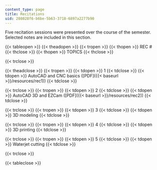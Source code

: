 ```yaml
---
content_type: page
title: Recitations
uid: 208028f6-b6be-5b63-3718-6897a2277b90
---
```


Five recitation sessions were presented over the course of the semester. Selected notes are included in this section.

{{< tableopen >}}
{{< theadopen >}}
{{< tropen >}}
{{< thopen >}}
REC #
{{< thclose >}}
{{< thopen >}}
TOPICS
{{< thclose >}}

{{< trclose >}}

{{< theadclose >}}
{{< tropen >}}
{{< tdopen >}}
1
{{< tdclose >}}
{{< tdopen >}}
AutoCAD and CNC basics ([PDF]({{< baseurl >}}/resources/rec1))
{{< tdclose >}}

{{< trclose >}}
{{< tropen >}}
{{< tdopen >}}
2
{{< tdclose >}}
{{< tdopen >}}
AutoCAD 3D and EZCam ([PDF]({{< baseurl >}}/resources/rec2))
{{< tdclose >}}

{{< trclose >}}
{{< tropen >}}
{{< tdopen >}}
3
{{< tdclose >}}
{{< tdopen >}}
3D modeling
{{< tdclose >}}

{{< trclose >}}
{{< tropen >}}
{{< tdopen >}}
4
{{< tdclose >}}
{{< tdopen >}}
3D printing
{{< tdclose >}}

{{< trclose >}}
{{< tropen >}}
{{< tdopen >}}
5
{{< tdclose >}}
{{< tdopen >}}
Waterjet cutting
{{< tdclose >}}

{{< trclose >}}

{{< tableclose >}}